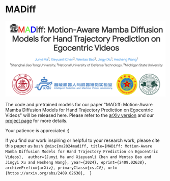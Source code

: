 # MADiff

<img src="https://github.com/IRMVLab/MADiff/blob/main/title.png" />

The code and pretrained models for our paper "MADiff: Motion-Aware Mamba Diffusion Models for Hand Trajectory Prediction on Egocentric Videos" will be released here. Please refer to the [arXiv version](https://arxiv.org/abs/2409.02638) and our [project page](https://irmvlab.github.io/madiff.github.io/) for more details.

Your patience is appreciated :)

If you find our work inspiring or helpful to your research work, please cite this paper as 
``bash
@misc{ma2024madiff,
      title={MADiff: Motion-Aware Mamba Diffusion Models for Hand Trajectory Prediction on Egocentric Videos}, 
      author={Junyi Ma and Xieyuanli Chen and Wentao Bao and Jingyi Xu and Hesheng Wang},
      year={2024},
      eprint={2409.02638},
      archivePrefix={arXiv},
      primaryClass={cs.CV},
      url={https://arxiv.org/abs/2409.02638}, 
}
``

